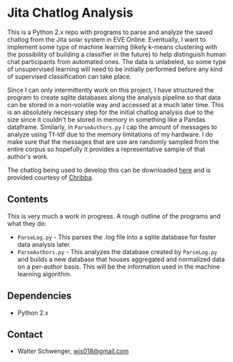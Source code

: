 # Jita Chatlog Analysis

This is a Python 2.x repo with programs to parse and analyze the saved chatlog from the Jita solar system in EVE Online. Eventually, I want to implement some type of machine learning (likely k-means clustering with the possibility of building a classifier in the future) to help distinguish human chat participants from automated ones. The data is unlabeled, so some type of unsupervised learning will need to be initially performed before any kind of supervised classification can take place. 

Since I can only intermittently work on this project, I have structured the program to create sqlite databases along the analysis pipeline so that data can be stored in a non-volatile way and accessed at a much later time. This is an absolutely necessary step for the initial chatlog analysis due to the size since it couldn't be stored in memory in something like a Pandas dataframe. Similarly, in `ParseAuthors.py` I cap the amount of messages to analyze using Tf-Idf due to the memory limitations of my hardware. I do make sure that the messages that are use are randomly sampled from the entire corpus so hopefully it provides a representative sample of that author's work.

The chatlog being used to develop this can be downloaded [here](https://drive.google.com/open?id=0B2mu_j-30Ue-WWFfQ1o5bFh3Sjg) and is provided courtesy of [Chribba](https://www.reddit.com/user/ChribbaX).

## Contents

This is very much a work in progress. A rough outline of the programs and what they do:

* `ParseLog.py` - This parses the .log file into a sqlite database for faster data analysis later.
* `ParseAuthors.py` - This analyzes the database created by `ParseLog.py` and builds a new database that houses aggregated and normalized data on a per-author basis. This will be the information used in the machine learning algorithm.

## Dependencies

* Python 2.x

## Contact

* Walter Schwenger, wjs018@gmail.com
